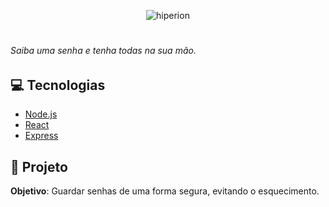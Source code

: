 <p align="center">
<img src="https://user-images.githubusercontent.com/40436472/78102271-55e1d500-73c0-11ea-9b28-0b484a1ccbca.png" alt="hiperion" />
</p>

#

###### Saiba uma senha e tenha todas na sua mão.

## :computer: Tecnologias

- [Node.js](https://nodejs.org/en/)
- [React](https://pt-br.reactjs.org/)
- [Express](https://expressjs.com/)


## :page_with_curl: Projeto

**Objetivo**: Guardar senhas de uma forma segura, evitando o esquecimento.
